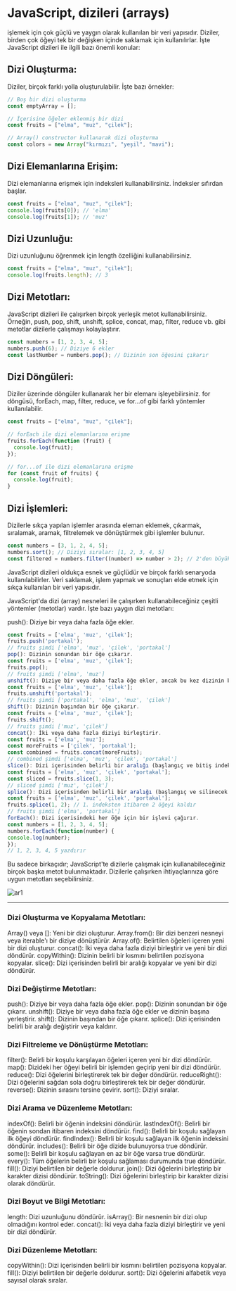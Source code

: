 # JavaScript, dizileri (arrays)

işlemek için çok güçlü ve yaygın olarak kullanılan bir veri yapısıdır. Diziler, birden çok öğeyi tek bir değişken içinde saklamak için kullanılırlar. İşte JavaScript dizileri ile ilgili bazı önemli konular:

## Dizi Oluşturma:

Diziler, birçok farklı yolla oluşturulabilir. İşte bazı örnekler:

```javascript
// Boş bir dizi oluşturma
const emptyArray = [];

// İçerisine öğeler eklenmiş bir dizi
const fruits = ["elma", "muz", "çilek"];

// Array() constructor kullanarak dizi oluşturma
const colors = new Array("kırmızı", "yeşil", "mavi");
```

## Dizi Elemanlarına Erişim:

Dizi elemanlarına erişmek için indeksleri kullanabilirsiniz. İndeksler sıfırdan başlar.

```javascript
const fruits = ["elma", "muz", "çilek"];
console.log(fruits[0]); // 'elma'
console.log(fruits[1]); // 'muz'
```

## Dizi Uzunluğu:

Dizi uzunluğunu öğrenmek için length özelliğini kullanabilirsiniz.

```javascript
const fruits = ["elma", "muz", "çilek"];
console.log(fruits.length); // 3
```

## Dizi Metotları:

JavaScript dizileri ile çalışırken birçok yerleşik metot kullanabilirsiniz. Örneğin, push, pop, shift, unshift, splice, concat, map, filter, reduce vb. gibi metotlar dizilerle çalışmayı kolaylaştırır.

```javascript
const numbers = [1, 2, 3, 4, 5];
numbers.push(6); // Diziye 6 ekler
const lastNumber = numbers.pop(); // Dizinin son öğesini çıkarır
```

## Dizi Döngüleri:

Diziler üzerinde döngüler kullanarak her bir elemanı işleyebilirsiniz. for döngüsü, forEach, map, filter, reduce, ve for...of gibi farklı yöntemler kullanılabilir.

```javascript
const fruits = ["elma", "muz", "çilek"];

// forEach ile dizi elemanlarına erişme
fruits.forEach(function (fruit) {
  console.log(fruit);
});

// for...of ile dizi elemanlarına erişme
for (const fruit of fruits) {
  console.log(fruit);
}
```

## Dizi İşlemleri:

Dizilerle sıkça yapılan işlemler arasında eleman eklemek, çıkarmak, sıralamak, aramak, filtrelemek ve dönüştürmek gibi işlemler bulunur.

```javascript
const numbers = [3, 1, 2, 4, 5];
numbers.sort(); // Diziyi sıralar: [1, 2, 3, 4, 5]
const filtered = numbers.filter((number) => number > 2); // 2'den büyük olanları filtreler
```

JavaScript dizileri oldukça esnek ve güçlüdür ve birçok farklı senaryoda kullanılabilirler. Veri saklamak, işlem yapmak ve sonuçları elde etmek için sıkça kullanılan bir veri yapısıdır.

JavaScript'da dizi (array) nesneleri ile çalışırken kullanabileceğiniz çeşitli yöntemler (metotlar) vardır. İşte bazı yaygın dizi metotları:

push(): Diziye bir veya daha fazla öğe ekler.

```javascript
const fruits = ['elma', 'muz', 'çilek'];
fruits.push('portakal');
// fruits şimdi ['elma', 'muz', 'çilek', 'portakal']
pop(): Dizinin sonundan bir öğe çıkarır.
const fruits = ['elma', 'muz', 'çilek'];
fruits.pop();
// fruits şimdi ['elma', 'muz']
unshift(): Diziye bir veya daha fazla öğe ekler, ancak bu kez dizinin başına ekler.
const fruits = ['elma', 'muz', 'çilek'];
fruits.unshift('portakal');
// fruits şimdi ['portakal', 'elma', 'muz', 'çilek']
shift(): Dizinin başından bir öğe çıkarır.
const fruits = ['elma', 'muz', 'çilek'];
fruits.shift();
// fruits şimdi ['muz', 'çilek']
concat(): İki veya daha fazla diziyi birleştirir.
const fruits = ['elma', 'muz'];
const moreFruits = ['çilek', 'portakal'];
const combined = fruits.concat(moreFruits);
// combined şimdi ['elma', 'muz', 'çilek', 'portakal']
slice(): Dizi içerisinden belirli bir aralığı (başlangıç ve bitiş indeksleri) kopyalar.
const fruits = ['elma', 'muz', 'çilek', 'portakal'];
const sliced = fruits.slice(1, 3);
// sliced şimdi ['muz', 'çilek']
splice(): Dizi içerisinden belirli bir aralığı (başlangıç ve silinecek öğelerin sayısı) değiştirir veya kaldırır.
const fruits = ['elma', 'muz', 'çilek', 'portakal'];
fruits.splice(1, 2); // 1. indeksten itibaren 2 öğeyi kaldır
// fruits şimdi ['elma', 'portakal']
forEach(): Dizi içerisindeki her öğe için bir işlevi çağırır.
const numbers = [1, 2, 3, 4, 5];
numbers.forEach(function(number) {
console.log(number);
});
// 1, 2, 3, 4, 5 yazdırır
```

Bu sadece birkaçıdır; JavaScript'te dizilerle çalışmak için kullanabileceğiniz birçok başka metot bulunmaktadır. Dizilerle çalışırken ihtiyaçlarınıza göre uygun metotları seçebilirsiniz.

![ar1](../Assets/ar1.jpg)

---

### Dizi Oluşturma ve Kopyalama Metotları:

Array() veya []: Yeni bir dizi oluşturur.
Array.from(): Bir dizi benzeri nesneyi veya iterable'ı bir diziye dönüştürür.
Array.of(): Belirtilen öğeleri içeren yeni bir dizi oluşturur.
concat(): İki veya daha fazla diziyi birleştirir ve yeni bir dizi döndürür.
copyWithin(): Dizinin belirli bir kısmını belirtilen pozisyona kopyalar.
slice(): Dizi içerisinden belirli bir aralığı kopyalar ve yeni bir dizi döndürür.

### Dizi Değiştirme Metotları:

push(): Diziye bir veya daha fazla öğe ekler.
pop(): Dizinin sonundan bir öğe çıkarır.
unshift(): Diziye bir veya daha fazla öğe ekler ve dizinin başına yerleştirir.
shift(): Dizinin başından bir öğe çıkarır.
splice(): Dizi içerisinden belirli bir aralığı değiştirir veya kaldırır.

### Dizi Filtreleme ve Dönüştürme Metotları:

filter(): Belirli bir koşulu karşılayan öğeleri içeren yeni bir dizi döndürür.
map(): Dizideki her öğeyi belirli bir işlemden geçirip yeni bir dizi döndürür.
reduce(): Dizi öğelerini birleştirerek tek bir değer döndürür.
reduceRight(): Dizi öğelerini sağdan sola doğru birleştirerek tek bir değer döndürür.
reverse(): Dizinin sırasını tersine çevirir.
sort(): Diziyi sıralar.

### Dizi Arama ve Düzenleme Metotları:

indexOf(): Belirli bir öğenin indeksini döndürür.
lastIndexOf(): Belirli bir öğenin sondan itibaren indeksini döndürür.
find(): Belirli bir koşulu sağlayan ilk öğeyi döndürür.
findIndex(): Belirli bir koşulu sağlayan ilk öğenin indeksini döndürür.
includes(): Belirli bir öğe dizide bulunuyorsa true döndürür.
some(): Belirli bir koşulu sağlayan en az bir öğe varsa true döndürür.
every(): Tüm öğelerin belirli bir koşulu sağlaması durumunda true döndürür.
fill(): Diziyi belirtilen bir değerle doldurur.
join(): Dizi öğelerini birleştirip bir karakter dizisi döndürür.
toString(): Dizi öğelerini birleştirip bir karakter dizisi olarak döndürür.

### Dizi Boyut ve Bilgi Metotları:

length: Dizi uzunluğunu döndürür.
isArray(): Bir nesnenin bir dizi olup olmadığını kontrol eder.
concat(): İki veya daha fazla diziyi birleştirir ve yeni bir dizi döndürür.

### Dizi Düzenleme Metotları:

copyWithin(): Dizi içerisinden belirli bir kısmını belirtilen pozisyona kopyalar.
fill(): Diziyi belirtilen bir değerle doldurur.
sort(): Dizi öğelerini alfabetik veya sayısal olarak sıralar.

